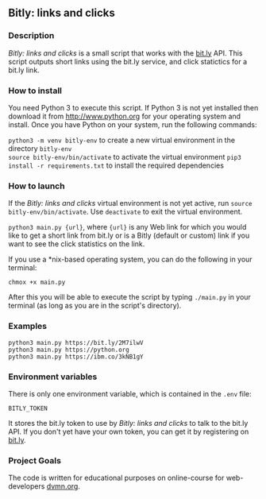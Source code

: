 ## Bitly: links and clicks

### Description

*Bitly: links and clicks* is a small script that works with the [bit.ly](https://bit.ly) API. This script outputs short links using the bit.ly service, and click statictics for a bit.ly link.

### How to install

You need Python 3 to execute this script. If Python 3 is not yet installed then download it from http://www.python.org for your operating system and install. Once you have Python on your system, run the following commands:

```python3 -m venv bitly-env``` to create a new virtual environment in the directory `bitly-env`  
```source bitly-env/bin/activate``` to activate the virtual environment
```pip3 install -r requirements.txt``` to install the required dependencies

### How to launch

If the *Bitly: links and clicks* virtual environment is not yet active, run
```source bitly-env/bin/activate```. Use ```deactivate``` to exit the virtual environment.

`python3 main.py {url}`, where `{url}` is any Web link for which you would like to get a short link from bit.ly or is a Bitly (default or custom) link if you want to see the click statistics on the link.

If you use a *nix-based operating system, you can do the following in your terminal:

`chmox +x main.py`

After this you will be able to execute the script by typing `./main.py` in your terminal (as long as you are in the script's directory).

### Examples

    python3 main.py https://bit.ly/2M7ilwV    
    python3 main.py https://python.org  
    python3 main.py https://ibm.co/3kNB1gY

### Environment variables

There is only one environment variable, which is contained in the `.env` file:

`BITLY_TOKEN`

It stores the bit.ly token to use by *Bitly: links and clicks* to talk to the bit.ly API. If you don't yet have your own token, you can get it by registering on [bit.ly](http://bit.ly).

### Project Goals

The code is written for educational purposes on online-course for web-developers [dvmn.org](http://dvmn.org).